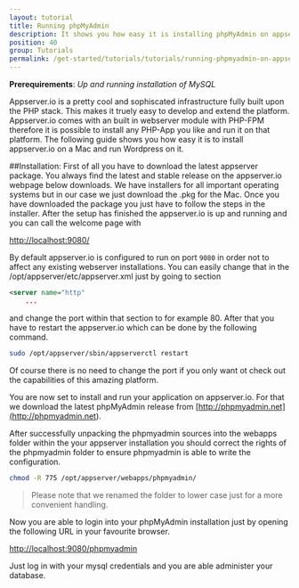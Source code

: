 ```yaml
---
layout: tutorial
title: Running phpMyAdmin
description: It shows you how easy it is installing phpMyAdmin on appserver.io
position: 40
group: Tutorials
permalink: /get-started/tutorials/tutorials/running-phpmyadmin-on-appserver-io.html
---
```


**Prerequirements**: *Up and running installation of MySQL*

Appserver.io is a pretty cool and sophiscated infrastructure fully built upon the PHP stack. This makes it truely easy
to develop and extend the platform. Appserver.io comes with an built in webserver module with PHP-FPM therefore it is
possible to install any PHP-App you like and run it on that platform. The following guide shows you how easy it is to
install appserver.io on a Mac and run Wordpress on it.

##Installation:
First of all you have to download the latest appserver package. You always find the latest and stable release on the
appserver.io webpage below downloads. We have installers for all important operating systems but in our case we just
download the .pkg for the Mac. Once you have downloaded the package you just have to follow the steps in the installer.
After the setup has finished the appserver.io is up and running and you can call the welcome page with

[http://localhost:9080/](<http://localhost:9080/>)

By default appserver.io is configured to run on port `9080` in order not to affect any existing webserver installations.
You can easily change that in the /opt/appserver/etc/appserver.xml just by going to section

```xml
<server name="http"
	...
```

and change the port within that section to for example 80. After that you have to restart the appserver.io which can be
done by the following command.

```bash
sudo /opt/appserver/sbin/appserverctl restart
```

Of course there is no need to change the port if you only want ot check out the capabilities of this amazing platform.

You are now set to install and run your application on appserver.io. For that we download the latest phpMyAdmin release
from [http://phpmyadmin.net](<http://phpmyadmin.net>).

After successfully unpacking the phpmyadmin sources into the webapps folder within the your appserver installation you 
should correct the rights of the phpmyadmin folder to ensure phpmyadmin is able to write the configuration. 

```bash
chmod -R 775 /opt/appserver/webapps/phpmyadmin/
```

> Please note that we renamed the folder to lower case just for a more convenient handling.

Now you are able to login into your phpMyAdmin installation just by opening the following URL in your favourite browser.

[http://localhost:9080/phpmyadmin](<http://localhost:9080/phpmyadmin>)

Just log in with your mysql credentials and you are able administer your database.
